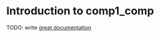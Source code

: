 # Introduction to comp1_comp

TODO: write [great documentation](http://jacobian.org/writing/what-to-write/)
